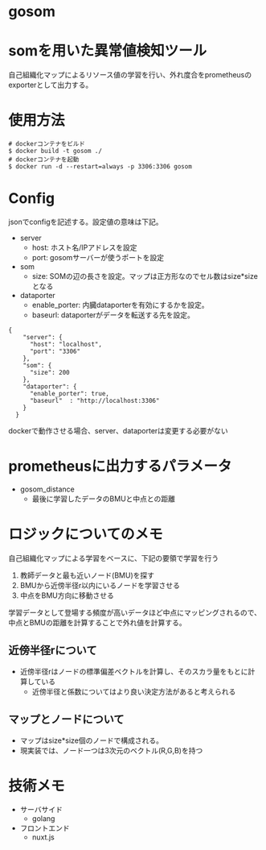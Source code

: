# gosom
# somを用いた異常値検知ツール
自己組織化マップによるリソース値の学習を行い、外れ度合をprometheusのexporterとして出力する。

# 使用方法
```
# dockerコンテナをビルド
$ docker build -t gosom ./
# dockerコンテナを起動
$ docker run -d --restart=always -p 3306:3306 gosom
```

# Config
jsonでconfigを記述する。設定値の意味は下記。
- server
  - host: ホスト名/IPアドレスを設定
  - port: gosomサーバーが使うポートを設定
- som
  - size: SOMの辺の長さを設定。マップは正方形なのでセル数はsize*sizeとなる
- dataporter
  - enable_porter: 内臓dataporterを有効にするかを設定。
  - baseurl: dataporterがデータを転送する先を設定。
```
{
    "server": { 
      "host": "localhost",
      "port": "3306"
    },
    "som": {
      "size": 200
    },
    "dataporter": {
      "enable_porter": true,
      "baseurl"  : "http://localhost:3306"
    }
  }
```
dockerで動作させる場合、server、dataporterは変更する必要がない

# prometheusに出力するパラメータ
- gosom_distance
  - 最後に学習したデータのBMUと中点との距離

# ロジックについてのメモ
自己組織化マップによる学習をベースに、下記の要領で学習を行う
1. 教師データと最も近いノード(BMU)を探す
2. BMUから近傍半径r以内にいるノードを学習させる
3. 中点をBMU方向に移動させる
   
学習データとして登場する頻度が高いデータほど中点にマッピングされるので、中点とBMUの距離を計算することで外れ値を計算する。

## 近傍半径rについて
- 近傍半径rはノードの標準偏差ベクトルを計算し、そのスカラ量をもとに計算している
  - 近傍半径と係数についてはより良い決定方法があると考えられる

## マップとノードについて
- マップはsize*size個のノードで構成される。
- 現実装では、ノード一つは3次元のベクトル(R,G,B)を持つ

# 技術メモ
- サーバサイド
  - golang
- フロントエンド
  - nuxt.js


